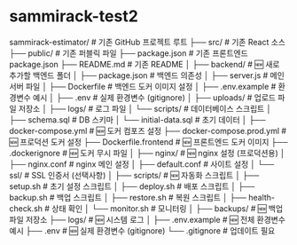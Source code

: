 # sammirack-test2

sammirack-estimator/                    # 기존 GitHub 프로젝트 루트
├── src/                                # 기존 React 소스
├── public/                             # 기존 퍼블릭 파일
├── package.json                        # 기존 프론트엔드 package.json
├── README.md                          # 기존 README
│
├── backend/                           # 🆕 새로 추가할 백엔드 폴더
│   ├── package.json                   # 백엔드 의존성
│   ├── server.js                      # 메인 서버 파일
│   ├── Dockerfile                     # 백엔드 도커 이미지 설정
│   ├── .env.example                   # 환경변수 예시
│   ├── .env                          # 실제 환경변수 (gitignore)
│   ├── uploads/                       # 업로드 파일 저장소
│   ├── logs/                         # 로그 파일
│   └── scripts/                      # 데이터베이스 스크립트
│       ├── schema.sql                # DB 스키마
│       └── initial-data.sql          # 초기 데이터
│
├── docker-compose.yml                 # 🆕 도커 컴포즈 설정
├── docker-compose.prod.yml            # 🆕 프로덕션 도커 설정
├── Dockerfile.frontend                # 🆕 프론트엔드 도커 이미지
├── .dockerignore                      # 🆕 도커 무시 파일
│
├── nginx/                             # 🆕 nginx 설정 (프로덕션용)
│   ├── nginx.conf                     # nginx 메인 설정
│   ├── default.conf                   # 사이트 설정
│   └── ssl/                          # SSL 인증서 (선택사항)
│
├── scripts/                           # 🆕 자동화 스크립트
│   ├── setup.sh                      # 초기 설정 스크립트
│   ├── deploy.sh                      # 배포 스크립트
│   ├── backup.sh                      # 백업 스크립트
│   ├── restore.sh                     # 복원 스크립트
│   ├── health-check.sh                # 상태 확인
│   └── monitor.sh                     # 모니터링
│
├── backups/                           # 🆕 백업 파일 저장소
├── logs/                              # 🆕 시스템 로그
│
├── .env.example                       # 🆕 전체 환경변수 예시
├── .env                              # 🆕 실제 환경변수 (gitignore)
└── .gitignore                        # 업데이트 필요

